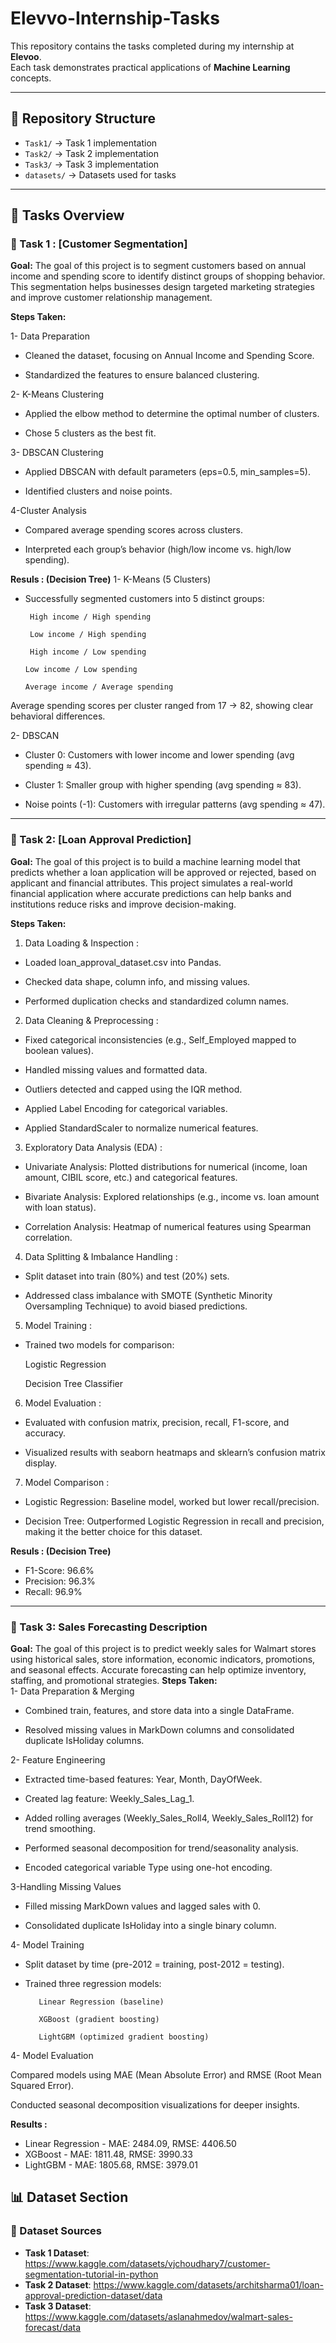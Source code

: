 # Elevvo-Internship-Tasks


This repository contains the tasks completed during my internship at **Elevoo**.  
Each task demonstrates practical applications of **Machine Learning** concepts.  

---

## 📂 Repository Structure
- `Task1/` → Task 1 implementation
- `Task2/` → Task 2 implementation
- `Task3/` → Task 3 implementation
- `datasets/` → Datasets used for tasks
  
---
## 📝 Tasks Overview

### 🔹 Task 1 : [Customer Segmentation]
**Goal:** 
The goal of this project is to segment customers based on annual income and spending score to identify distinct groups of shopping behavior. This segmentation helps businesses design targeted marketing strategies and improve customer relationship management.

**Steps Taken:** 

1- Data Preparation

- Cleaned the dataset, focusing on Annual Income and Spending Score.

- Standardized the features to ensure balanced clustering.

2- K-Means Clustering

- Applied the elbow method  to determine the optimal number of clusters.

- Chose 5 clusters as the best fit.

3- DBSCAN Clustering

- Applied DBSCAN with default parameters (eps=0.5, min_samples=5).

- Identified clusters and noise points.

4-Cluster Analysis

- Compared average spending scores across clusters.

- Interpreted each group’s behavior (high/low income vs. high/low spending).
  
**Resuls : (Decision Tree)**
1- K-Means (5 Clusters)

- Successfully segmented customers into 5 distinct groups:

       High income / High spending

       Low income / High spending

       High income / Low spending

      Low income / Low spending

      Average income / Average spending

Average spending scores per cluster ranged from 17 → 82, showing clear behavioral differences.

2- DBSCAN

- Cluster 0: Customers with lower income and lower spending (avg spending ≈ 43).

- Cluster 1: Smaller group with higher spending (avg spending ≈ 83).

- Noise points (-1): Customers with irregular patterns (avg spending ≈ 47).
---
### 🔹 Task 2: [Loan Approval Prediction]  
**Goal:** 
The goal of this project is to build a machine learning model that predicts whether a loan application will be approved or rejected, based on applicant and financial attributes.
This project simulates a real-world financial application where accurate predictions can help banks and institutions reduce risks and improve decision-making.

**Steps Taken:**  
1. Data Loading & Inspection :

- Loaded loan_approval_dataset.csv into Pandas.

- Checked data shape, column info, and missing values.

- Performed duplication checks and standardized column names.

2. Data Cleaning & Preprocessing :

- Fixed categorical inconsistencies (e.g., Self_Employed mapped to boolean values).

- Handled missing values and formatted data.

- Outliers detected and capped using the IQR method.

- Applied Label Encoding for categorical variables.

- Applied StandardScaler to normalize numerical features.

3. Exploratory Data Analysis (EDA) :

- Univariate Analysis: Plotted distributions for numerical (income, loan amount, CIBIL score, etc.) and categorical features.

- Bivariate Analysis: Explored relationships (e.g., income vs. loan amount with loan status).

- Correlation Analysis: Heatmap of numerical features using Spearman correlation.

4. Data Splitting & Imbalance Handling :

- Split dataset into train (80%) and test (20%) sets.

- Addressed class imbalance with SMOTE (Synthetic Minority Oversampling Technique) to avoid biased predictions.

5. Model Training :

- Trained two models for comparison:

  Logistic Regression

  Decision Tree Classifier

6. Model Evaluation :

- Evaluated with confusion matrix, precision, recall, F1-score, and accuracy.

- Visualized results with seaborn heatmaps and sklearn’s confusion matrix display.

7. Model Comparison :

- Logistic Regression: Baseline model, worked but lower recall/precision.

- Decision Tree: Outperformed Logistic Regression in recall and precision, making it the better choice for this dataset. 

**Resuls : (Decision Tree)**
- F1-Score: 96.6%  
- Precision: 96.3%  
- Recall: 96.9%  

-----
### 🔹 Task 3: Sales Forecasting Description
**Goal:** 
The goal of this project is to predict weekly sales for Walmart stores using historical sales, store information, economic indicators, promotions, and seasonal effects.
Accurate forecasting can help optimize inventory, staffing, and promotional strategies.
**Steps Taken:**  
1- Data Preparation & Merging

- Combined train, features, and store data into a single DataFrame.

- Resolved missing values in MarkDown columns and consolidated duplicate IsHoliday columns.

2- Feature Engineering

- Extracted time-based features: Year, Month, DayOfWeek.

- Created lag feature: Weekly_Sales_Lag_1.

- Added rolling averages (Weekly_Sales_Roll4, Weekly_Sales_Roll12) for trend smoothing.

- Performed seasonal decomposition for trend/seasonality analysis.

- Encoded categorical variable Type using one-hot encoding.

3-Handling Missing Values

- Filled missing MarkDown values and lagged sales with 0.

- Consolidated duplicate IsHoliday into a single binary column.

4- Model Training

- Split dataset by time (pre-2012 = training, post-2012 = testing).

- Trained three regression models:

         Linear Regression (baseline)

         XGBoost (gradient boosting)

         LightGBM (optimized gradient boosting)

4- Model Evaluation

Compared models using MAE (Mean Absolute Error) and RMSE (Root Mean Squared Error).

Conducted seasonal decomposition visualizations for deeper insights.

**Results :**
- Linear Regression - MAE: 2484.09, RMSE: 4406.50
- XGBoost - MAE: 1811.48, RMSE: 3990.33
- LightGBM - MAE: 1805.68, RMSE: 3979.01
## 📊 Dataset Section

### 📂 Dataset Sources
- **Task 1 Dataset**: https://www.kaggle.com/datasets/vjchoudhary7/customer-segmentation-tutorial-in-python
- **Task 2 Dataset**: https://www.kaggle.com/datasets/architsharma01/loan-approval-prediction-dataset/data
- **Task 3 Dataset**: https://www.kaggle.com/datasets/aslanahmedov/walmart-sales-forecast/data
